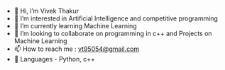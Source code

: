- 👋 Hi, I’m Vivek Thakur
- 👀 I’m interested in Artificial Intelligence and competitive programming
- 🌱 I’m currently learning Machine Learning
- 💞️ I’m looking to collaborate on programming in c++ and Projects on Machine Learning
- 📫 How to reach me : vt95054@gmail.com
- 🧲 Languages - Python, c++

<!---
vt95054/vt95054 is a ✨ special ✨ repository because its `README.md` (this file) appears on your GitHub profile.
You can click the Preview link to take a look at your changes.
--->

